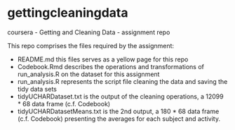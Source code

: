 gettingcleaningdata
===================

coursera - Getting and Cleaning Data - assignment repo

This repo comprises the files required by the assignment:
* README.md  this files serves as a yellow page for this repo
* Codebook.Rmd  describes the operations and transformations of run_analysis.R on the dataset for this assignment
* run_analysis.R represents the script file cleaning the data and saving the tidy data sets
* tidyUCHARDataset.txt  is the output of the cleaning operations, a 12099 * 68 data frame (c.f. Codebook)
* tidyUCHARDatasetMeans.txt is the 2nd output, a 180 * 68 data frame (c.f. Codebook) presenting the averages for each subject and activity.
